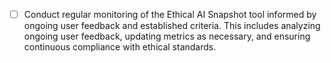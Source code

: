 - [ ] Conduct regular monitoring of the Ethical AI Snapshot tool informed by ongoing user feedback and established criteria. This includes analyzing ongoing user feedback, updating metrics as necessary, and ensuring continuous compliance with ethical standards.